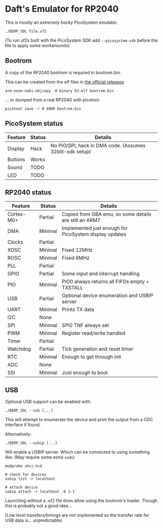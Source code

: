 # Daft's Emulator for RP2040
This is mostly an _extremely hacky_ PicoSystem emulator.

```
./DERP_SDL file.uf2
```

(To run uf2s built with the PicoSystem SDK add `--picosystem-sdk` before the file to apply some workarounds)

## Bootrom
A copy of the RP2040 bootrom is required in bootrom.bin.

This can be created from the elf files in [the official releases](https://github.com/raspberrypi/pico-bootrom/releases):
```
arm-none-eabi-objcopy -O binary b2.elf bootrom.bin
```
... or dumped from a real RP2040 with picotool:
```
picotool save -r 0 4000 bootrom.bin
```

## PicoSystem status
| Feature | Status | Details 
|---------|--------|---------
| Display | Hack   | No PIO/SPI, hack in DMA code. (Assumes 32blit-sdk setup)
| Buttons | Works  |
| Sound   | TODO   |
| LED     | TODO   |       

## RP2040 status

| Feature | Status | Details 
|---------|--------|---------
| Cortex-M0+ | Partial   | Copied from GBA emu, so some details are still an ARM7
| DMA | Minimal | Implemented just enough for PicoSystem display updates
| Clocks | Partial |
| XOSC | Minimal | Fixed 12MHz
| ROSC | Minimal | Fixed 6MHz
| PLL | Partial |
| GPIO | Partial | Some input and interrupt handling
| PIO | Minimal | PIO0 always returns all FIFOs empty + TXSTALL
| USB | Partial | Optional device enumeration and USBIP server
| UART | Minimal | Prints TX data
| I2C | None |
| SPI | Minimal | SPI0 TNF always set
| PWM | Minimal | Register read/write handled
| Timer | Partial |
| Watchdog | Partial | Tick generation and reset timer
| RTC | Minimal | Enough to get through init
| ADC | None |
| SSI | Minimal | Just enough to boot

## USB

Optional USB support can be enabled with:

```
./DERP_SDL --usb [...]
```

This will attempt to enumerate the device and print the output from a CDC interface if found.

Alternatively:
```
./DERP_SDL --usbip [...]
```

Will enable a USBIP server. Which can be connected to using something like:
(May require some extra `sudo`)

```shell
modprobe vhci-hcd

# check for devices
usbip list -r localhost

# attach device
usbip attach -r localhost -b 1-1
```

Launching without a .uf2 file does allow using the bootrom's loader. Though this is probably not a good idea...

(Low level transfers/timings are not implemented so the transfer rate for USB data is... unpredictable)